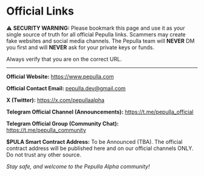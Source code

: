 # Official Links

⚠️ **SECURITY WARNING:** Please bookmark this page and use it as your single source of truth for all official Pepulla links. Scammers may create fake websites and social media channels. The Pepulla team will **NEVER** DM you first and will **NEVER** ask for your private keys or funds.

Always verify that you are on the correct URL.

---

**Official Website:**
https://www.pepulla.com

**Official Contact Email:**
pepulla.dev@gmail.com

**X (Twitter):**
https://x.com/pepullaalpha

**Telegram Official Channel (Announcements):**
https://t.me/pepulla_official

**Telegram Official Group (Community Chat):**
https://t.me/pepulla_community

**$PULA Smart Contract Address:**
To be Announced (TBA). The official contract address will be published here and on our official channels ONLY. Do not trust any other source.



*Stay safe, and welcome to the Pepulla Alpha community!*
